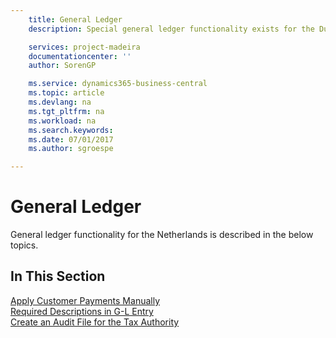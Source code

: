 ```yaml
---
    title: General Ledger
    description: Special general ledger functionality exists for the Dutch version of Business Central.

    services: project-madeira
    documentationcenter: ''
    author: SorenGP

    ms.service: dynamics365-business-central
    ms.topic: article
    ms.devlang: na
    ms.tgt_pltfrm: na
    ms.workload: na
    ms.search.keywords:
    ms.date: 07/01/2017
    ms.author: sgroespe

---
```

# General Ledger
General ledger functionality for the Netherlands is described in the below topics.

## In This Section
[Apply Customer Payments Manually](../../receivables-how-apply-sales-transactions-manually.md)  
[Required Descriptions in G-L Entry](required-descriptions-in-g-l-entry.md)  
[Create an Audit File for the Tax Authority](how-to-create-an-audit-file-for-the-tax-authority.md)
